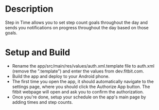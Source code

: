 Description
===========

Step in Time allows you to set step count goals throughout the day and sends you notifications on progress throughout the day based on those goals.


Setup and Build
===============

* Rename the app/src/main/res/values/auth.xml.template file to auth.xml (remove the ".template") and enter the values from dev.fitbit.com.
* Build the app and deploy to your Android phone.
* The first time you open the app, it should automatically navigate to the settings page, where you should click the Authorize App button.  The fitbit webpage will open and ask you to confirm the authorization.
* Once you're done, setup your schedule on the app's main page by adding times and step counts.